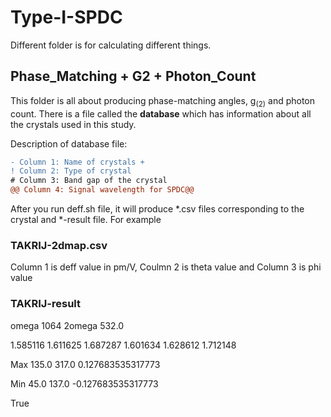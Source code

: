 # Type-I-SPDC
Different folder is for calculating different things.
## **Phase_Matching + G2 + Photon_Count** 
This folder is all about producing phase-matching angles, g<sub>(2)</sub> and photon count. There is a file called the **database** which has information about all the crystals used in this study. 

Description of database file: 

```diff
- Column 1: Name of crystals + 
! Column 2: Type of crystal
# Column 3: Band gap of the crystal 
@@ Column 4: Signal wavelength for SPDC@@
```



After you run deff.sh file, it will produce *.csv files corresponding to the crystal and *-result file. For example
### TAKRIJ-2dmap.csv
Column 1 is deff value in pm/V, Coulmn 2 is theta value and Column 3 is phi value
### TAKRIJ-result
omega 1064 2omega 532.0 

1.585116 1.611625 1.687287 1.601634 1.628612 1.712148

Max 135.0 317.0 0.127683535317773

Min 45.0 137.0 -0.127683535317773

True
